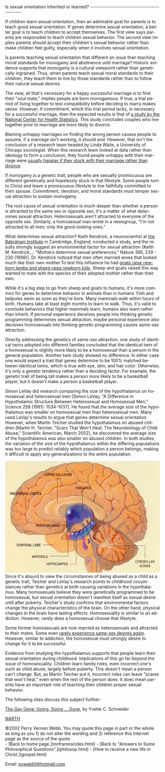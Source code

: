  <head> <title>(PVW) Is sexual orientation inherited or learned?</title> <meta content="IE=9" http-equiv="X-UA-Compatible"></meta> <link href="css/page_style.css" rel="stylesheet" type="text/css"></link> </head><body lang="EN-US"><div class="page_style">Is sexual orientation inherited or learned?
-------------------------------------------

If children learn sexual orientation, then an admirable goal for parents is to teach good sexual orientation. If genes determine sexual orientation, a better goal is to teach children to accept themselves. The first view says parents are responsible to teach children sexual behavior. The second view implies parents should accept their children's sexual behavior rather than make children feel guilty, especially when it involves sexual orientation.

Is parents teaching sexual orientation that different an issue than teaching moral standards for monogamy and abstinence until marriage? Historic evidence supports that monogamy is a cultural viewpoint rather than genetically ingrained. Thus, when parents teach sexual moral standards to their children, they teach them to live by those standards rather than to follow their natural sexual desires.

The view, all that's necessary for a happy successful marriage is to find their "soul mate," implies people are born monogamous. If true, a trial period of living together to test compatibility before deciding to marry makes sense. However, if commitment, which this trial period lacks, is necessary for a successful marriage, then the expected results is that of [a study by the National Center for Health Statistics](http://web.archive.org/web/20040202084411/http://www.cdc.gov/nchs/releases/02news/div_mar_cohab.htm). This study concludes couples who live together prior to marriage are more likely to divorce.

Blaming unhappy marriages on finding the wrong person causes people to assume, if a marriage isn't working, it should end. However, that isn't the conclusion of a research team headed by Linda Waite, a University of Chicago sociologist. When this research team looked at data rather than ideology to form a conclusion, they found people unhappy with their marriage were [usually happier if they stuck with their marriage rather than divorce](http://www.americanvalues.org/html/r-unhappy_ii.html).

If monogamy is a genetic trait, people who are sexually promiscuous are different genetically and hopelessly stuck in that lifestyle. Some people turn to Christ and leave a promiscuous lifestyle to live faithfully committed to their spouse. Commitment, devotion, and moral standards must temper sexual attraction to sustain monogamy.

The root cause of sexual orientation is much deeper than whether a person is attracted to the same sex or opposite sex, it's a matter of what determines sexual attraction. Heterosexuals aren't attracted to everyone of the opposite sex. Similarly, a homosexual man wrote in a newsgroup, “I'm not attracted to all men; only the good-looking ones.”

What determines sexual attraction? Keith Kendrick, a neuroscientist at [the Babraham Institute](http://www.babraham.ac.uk/) in Cambridge, England, conducted a study, and the results strongly suggest an environmental factor for sexual attraction \[Keith M. Kendrick,... "Mothers determine sexual preferences," Nature 395, 229 - 230 (1998)\]. Dr. Kendrick noticed that men often married wives that looked much like their own mother.To test this influence he had [goats raise newborn lambs and sheep raise newborn kids](http://web.archive.org/web/20040818153823/http://more.abcnews.go.com/onair/closerlook/wnt_000211_cl_loveexperiment_feature.html). Sheep and goats raised this way wanted to mate with the species of their adopted mother rather than their own.

While it's a big step to go from sheep and goats to humans, it's more common for genes to determine behavior in animals than in humans. Fish and tadpoles swim as soon as they're bore. Many mammals walk within hours of birth. Humans take at least eight months to learn to walk. Thus, it's valid to conclude behaviors that higher mammals learn, humans also learn rather than inherit. If personal experience deceives people into thinking genetic programming determines sexual attraction, maybe personal experience also deceives homosexuals into thinking genetic programming causes same-sex attraction.

Directly addressing the genetics of same-sex attraction, one study of identical twins adopted into different families concluded that the identical twin of a homosexual is slightly more likely to be a homosexual than a person in the general population. Another twin study showed no difference. In either case one would expect a trait that genes determine to be 100% matched between identical twins, which is true with eye, skin, and hair color. Otherwise, it's only a genetic tendency rather than a deciding factor. For example, the genetic trait of being tall makes a person more likely to be a basketball player, but it doesn't make a person a basketball player.

Simon LeVay did research comparing the size of the hypothalamus on homosexual and heterosexual men \[Simon LeVay, "A Difference in Hypothalamic Structure Between Heterosexual and Homosexual Men," Science 258 (1991): 1034-1037\]. He found that the average size of the hypothalamus was smaller on homosexual men than heterosexual men. Many used LeVay's results to argue that genes determine sexual orientation. However, when Martin Teicher studied the hypothalamus on abused children \[Martin H. Teicher, "Scars That Won't Heal: The Neurobiology of Child Abuse," Scientific American, March 2002\], he discovered the average size of the hypothalamus was also smaller on abused children. In both studies, the variation of the size of the hypothalamus within the differing populations was too large to predict reliably which population a person belongs, making it difficult to apply any generalizations to the entire population.

 ![](images/hypothalamus.jpg)Since it's absurd to view the circumstances of being abused as a child as a genetic trait, Teicher and LeVay's research points to childhood circumstances rather than genetics at birth causing variations in the hypothalamus. Many homosexuals believe they were genetically programmed to be homosexual, but sexual orientation doesn't manifest itself as sexual desire until after puberty. Teicher's study confirms that environmental factors change the physical characteristics of the brain. On the other hand, physical changes to the brain have lasting effects. Homosexuality is similar to an addiction. However, rarely does a homosexual choose that lifestyle.

Some former homosexuals are now married as heterosexuals and attracted to their mates. Some even [rarely experience same-sex desires again](http://www.newdirection.ca/research/spitzer.htm). However, similar to addiction, the homosexual must strongly desire to change for it to be successful.

Evidence from studying the hypothalamus supports that people learn their sexual orientation during childhood. Implications of this go far beyond the issue of homosexuality. Children learn family roles, even incorrect one's such as child abuse, largely before puberty. This doesn't mean a person can't change. But, as Martin Teicher put it, incorrect roles can leave "scares that won't heal," even when the rest of the person does. It does mean parents have an important role of teaching their children proper sexual behavior.

The following sites discuss this subject further:

[The Gay Gene: Going, Going ... Gone](http://web.archive.org/web/20011201041816/http://www.frc.org/get/is00d2.cfm?CFID=222990&CFTOKEN=70767567), by Yvette C. Schneider

[NARTH](http://www.narth.com/)

<div class="copy">©2002 Perry Vernon Webb. You may quote this page in part or the whole as long as you
 1) do not alter the wording and
 2) reference this Internet page as the source of the quote.</div> </div>- [Back to home page.](noframesindex.html)
- [Back to "Answers to Some Philosophical Questions".](philosop.html)
- [How to receive a new life in Christ.](gospel.html)

Email: [pvwebb1@hotmail.com](mailto:pvwebb1@hotmail.com)

